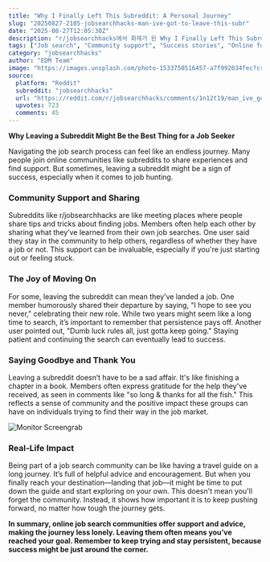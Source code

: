 ```yaml
---
title: "Why I Finally Left This Subreddit: A Personal Journey"
slug: "20250827-2105-jobsearchhacks-man-ive-got-to-leave-this-subr"
date: "2025-08-27T12:05:30Z"
description: "r/jobsearchhacks에서 화제가 된 Why I Finally Left This Subreddit: A Personal Journey에 대한 깊이 있는 분석과 인사이트"
tags: ["Job search", "Community support", "Success stories", "Online forums"]
category: "jobsearchhacks"
author: "EDM Team"
image: "https://images.unsplash.com/photo-1533750516457-a7f992034fec?crop=entropy&cs=tinysrgb&fit=max&fm=jpg&ixid=M3w3OTU0NDF8MHwxfHNlYXJjaHwxNHx8ZGlnaXRhbCUyMG1hcmtldGluZ3xlbnwxfDB8fHwxNzU2Mjk2MzIwfDA&ixlib=rb-4.1.0&q=80&w=1080"
source:
  platform: "Reddit"
  subreddit: "jobsearchhacks"
  url: "https://reddit.com/r/jobsearchhacks/comments/1n12t19/man_ive_got_to_leave_this_subreddit/"
  upvotes: 723
  comments: 45
---
```


**Why Leaving a Subreddit Might Be the Best Thing for a Job Seeker**

Navigating the job search process can feel like an endless journey. Many people join online communities like subreddits to share experiences and find support. But sometimes, leaving a subreddit might be a sign of success, especially when it comes to job hunting.

### Community Support and Sharing

Subreddits like r/jobsearchhacks are like meeting places where people share tips and tricks about finding jobs. Members often help each other by sharing what they’ve learned from their own job searches. One user said they stay in the community to help others, regardless of whether they have a job or not. This support can be invaluable, especially if you're just starting out or feeling stuck.

### The Joy of Moving On

For some, leaving the subreddit can mean they’ve landed a job. One member humorously shared their departure by saying, "I hope to see you never," celebrating their new role. While two years might seem like a long time to search, it’s important to remember that persistence pays off. Another user pointed out, "Dumb luck rules all, just gotta keep going." Staying patient and continuing the search can eventually lead to success.

### Saying Goodbye and Thank You

Leaving a subreddit doesn’t have to be a sad affair. It's like finishing a chapter in a book. Members often express gratitude for the help they've received, as seen in comments like "so long & thanks for all the fish." This reflects a sense of community and the positive impact these groups can have on individuals trying to find their way in the job market.

![Monitor Screengrab](https://images.unsplash.com/photo-1560472354-b33ff0c44a43?crop=entropy&cs=tinysrgb&fit=max&fm=jpg&ixid=M3w3OTU0NDF8MHwxfHNlYXJjaHw0fHxzZW98ZW58MXwwfHx8MTc1NjI5NjMyMHww&ixlib=rb-4.1.0&q=80&w=1080)

### Real-Life Impact

Being part of a job search community can be like having a travel guide on a long journey. It’s full of helpful advice and encouragement. But when you finally reach your destination—landing that job—it might be time to put down the guide and start exploring on your own. This doesn't mean you'll forget the community. Instead, it shows how important it is to keep pushing forward, no matter how tough the journey gets.

**In summary, online job search communities offer support and advice, making the journey less lonely. Leaving them often means you’ve reached your goal. Remember to keep trying and stay persistent, because success might be just around the corner.**